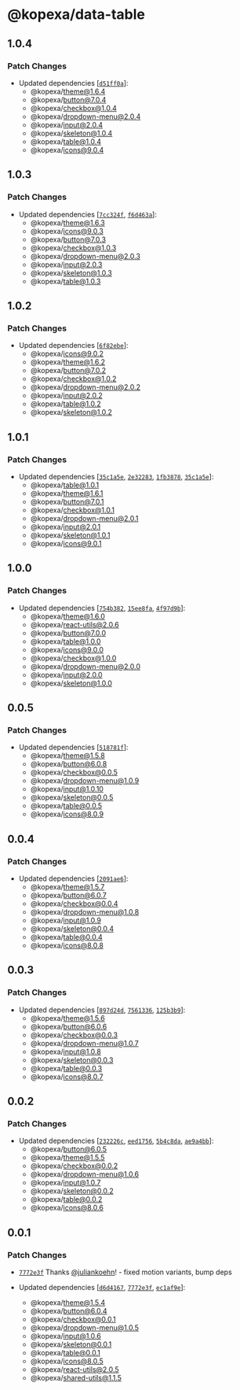 # @kopexa/data-table

## 1.0.4

### Patch Changes

- Updated dependencies [[`d51ff0a`](https://github.com/kopexa-grc/sight/commit/d51ff0a0f0feb2451d84b845ff468a82c8849609)]:
  - @kopexa/theme@1.6.4
  - @kopexa/button@7.0.4
  - @kopexa/checkbox@1.0.4
  - @kopexa/dropdown-menu@2.0.4
  - @kopexa/input@2.0.4
  - @kopexa/skeleton@1.0.4
  - @kopexa/table@1.0.4
  - @kopexa/icons@9.0.4

## 1.0.3

### Patch Changes

- Updated dependencies [[`7cc324f`](https://github.com/kopexa-grc/sight/commit/7cc324f1ba79c2da0280277d7de304fc0a3aef21), [`f6d463a`](https://github.com/kopexa-grc/sight/commit/f6d463a1a22261d6f32f3b6aa023d2ecdefe3a9f)]:
  - @kopexa/theme@1.6.3
  - @kopexa/icons@9.0.3
  - @kopexa/button@7.0.3
  - @kopexa/checkbox@1.0.3
  - @kopexa/dropdown-menu@2.0.3
  - @kopexa/input@2.0.3
  - @kopexa/skeleton@1.0.3
  - @kopexa/table@1.0.3

## 1.0.2

### Patch Changes

- Updated dependencies [[`6f82ebe`](https://github.com/kopexa-grc/sight/commit/6f82ebebd19eb4000754a797f6790cb8d2643611)]:
  - @kopexa/icons@9.0.2
  - @kopexa/theme@1.6.2
  - @kopexa/button@7.0.2
  - @kopexa/checkbox@1.0.2
  - @kopexa/dropdown-menu@2.0.2
  - @kopexa/input@2.0.2
  - @kopexa/table@1.0.2
  - @kopexa/skeleton@1.0.2

## 1.0.1

### Patch Changes

- Updated dependencies [[`35c1a5e`](https://github.com/kopexa-grc/sight/commit/35c1a5e59ac10e2965e720e86cabb621c4c56932), [`2e32283`](https://github.com/kopexa-grc/sight/commit/2e322831e84ec37b808862e0582aea953a1f33ad), [`1fb3878`](https://github.com/kopexa-grc/sight/commit/1fb3878ca5e86dd4fdaff3b59400bd54cc343ced), [`35c1a5e`](https://github.com/kopexa-grc/sight/commit/35c1a5e59ac10e2965e720e86cabb621c4c56932)]:
  - @kopexa/table@1.0.1
  - @kopexa/theme@1.6.1
  - @kopexa/button@7.0.1
  - @kopexa/checkbox@1.0.1
  - @kopexa/dropdown-menu@2.0.1
  - @kopexa/input@2.0.1
  - @kopexa/skeleton@1.0.1
  - @kopexa/icons@9.0.1

## 1.0.0

### Patch Changes

- Updated dependencies [[`754b382`](https://github.com/kopexa-grc/sight/commit/754b3825dfb3f084b3ead8f5806cce7297c2c6f1), [`15ee8fa`](https://github.com/kopexa-grc/sight/commit/15ee8fa3264661c1d44fc519cde0d89c1e11f1e0), [`4f97d9b`](https://github.com/kopexa-grc/sight/commit/4f97d9b1b8f92363eac357f5e4db95cab3e09699)]:
  - @kopexa/theme@1.6.0
  - @kopexa/react-utils@2.0.6
  - @kopexa/button@7.0.0
  - @kopexa/table@1.0.0
  - @kopexa/icons@9.0.0
  - @kopexa/checkbox@1.0.0
  - @kopexa/dropdown-menu@2.0.0
  - @kopexa/input@2.0.0
  - @kopexa/skeleton@1.0.0

## 0.0.5

### Patch Changes

- Updated dependencies [[`518781f`](https://github.com/kopexa-grc/sight/commit/518781feda1e60b68b78602b71cfe5233d3cc9ae)]:
  - @kopexa/theme@1.5.8
  - @kopexa/button@6.0.8
  - @kopexa/checkbox@0.0.5
  - @kopexa/dropdown-menu@1.0.9
  - @kopexa/input@1.0.10
  - @kopexa/skeleton@0.0.5
  - @kopexa/table@0.0.5
  - @kopexa/icons@8.0.9

## 0.0.4

### Patch Changes

- Updated dependencies [[`2091ae6`](https://github.com/kopexa-grc/sight/commit/2091ae683088411ecc4aec83afd48a186856d8bd)]:
  - @kopexa/theme@1.5.7
  - @kopexa/button@6.0.7
  - @kopexa/checkbox@0.0.4
  - @kopexa/dropdown-menu@1.0.8
  - @kopexa/input@1.0.9
  - @kopexa/skeleton@0.0.4
  - @kopexa/table@0.0.4
  - @kopexa/icons@8.0.8

## 0.0.3

### Patch Changes

- Updated dependencies [[`897d24d`](https://github.com/kopexa-grc/sight/commit/897d24d667ce1fe417d74e3f610fbc17bba09d7a), [`7561336`](https://github.com/kopexa-grc/sight/commit/75613367c4b053b5b58f6e4d77adee7d7327bfb8), [`125b3b9`](https://github.com/kopexa-grc/sight/commit/125b3b92f356a72597667e289fb3dcce64b1a31c)]:
  - @kopexa/theme@1.5.6
  - @kopexa/button@6.0.6
  - @kopexa/checkbox@0.0.3
  - @kopexa/dropdown-menu@1.0.7
  - @kopexa/input@1.0.8
  - @kopexa/skeleton@0.0.3
  - @kopexa/table@0.0.3
  - @kopexa/icons@8.0.7

## 0.0.2

### Patch Changes

- Updated dependencies [[`232226c`](https://github.com/kopexa-grc/sight/commit/232226c45d4e1b6ebfd52f4c95568ad9ad1b2c2e), [`eed1756`](https://github.com/kopexa-grc/sight/commit/eed175606989b60dd404879d25fc0ccb3e47c264), [`5b4c8da`](https://github.com/kopexa-grc/sight/commit/5b4c8daa292d433c6549b07aeeb9fde21d40aa3e), [`ae9a4bb`](https://github.com/kopexa-grc/sight/commit/ae9a4bbf8c5a747f6f7f76f39687b03d430d8bc8)]:
  - @kopexa/button@6.0.5
  - @kopexa/theme@1.5.5
  - @kopexa/checkbox@0.0.2
  - @kopexa/dropdown-menu@1.0.6
  - @kopexa/input@1.0.7
  - @kopexa/skeleton@0.0.2
  - @kopexa/table@0.0.2
  - @kopexa/icons@8.0.6

## 0.0.1

### Patch Changes

- [`7772e3f`](https://github.com/kopexa-grc/sight/commit/7772e3fcb6bc001cf2eb7670598fc123de08a2b0) Thanks [@juliankoehn](https://github.com/juliankoehn)! - fixed motion variants, bump deps

- Updated dependencies [[`d6d4167`](https://github.com/kopexa-grc/sight/commit/d6d4167993dc8a8bc026e49f4fe6bc96617166ca), [`7772e3f`](https://github.com/kopexa-grc/sight/commit/7772e3fcb6bc001cf2eb7670598fc123de08a2b0), [`ec1af9e`](https://github.com/kopexa-grc/sight/commit/ec1af9e658e780c980142ccd742bfadda2106a34)]:
  - @kopexa/theme@1.5.4
  - @kopexa/button@6.0.4
  - @kopexa/checkbox@0.0.1
  - @kopexa/dropdown-menu@1.0.5
  - @kopexa/input@1.0.6
  - @kopexa/skeleton@0.0.1
  - @kopexa/table@0.0.1
  - @kopexa/icons@8.0.5
  - @kopexa/react-utils@2.0.5
  - @kopexa/shared-utils@1.1.5
